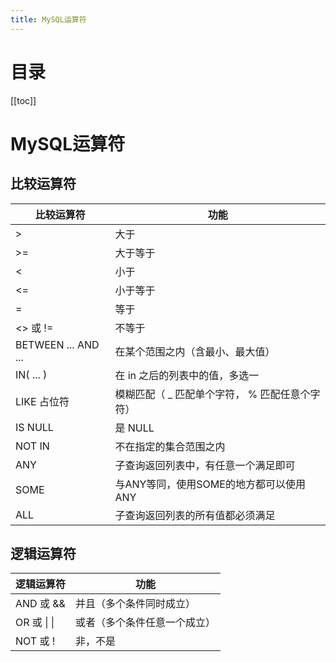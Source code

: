 ```yaml
---
title: MySQL运算符
---
```

# 目录
[[toc]]
# MySQL运算符

## 比较运算符

| **比较运算符**      | **功能**                                       |
| ------------------- | ---------------------------------------------- |
| >                   | 大于                                           |
| >=                  | 大于等于                                       |
| <                   | 小于                                           |
| <=                  | 小于等于                                       |
| =                   | 等于                                           |
| <> 或 !=            | 不等于                                         |
| BETWEEN ... AND ... | 在某个范围之内（含最小、最大值）               |
| IN( ... )           | 在 in 之后的列表中的值，多选一                 |
| LIKE 占位符         | 模糊匹配（ _ 匹配单个字符， % 匹配任意个字符） |
| IS NULL             | 是 NULL                                        |
| NOT IN              | 不在指定的集合范围之内                         |
| ANY                 | 子查询返回列表中，有任意一个满足即可           |
| SOME                | 与ANY等同，使用SOME的地方都可以使用ANY         |
| ALL                 | 子查询返回列表的所有值都必须满足               |

## 逻辑运算符

| **逻辑运算符**      | **功能**                     |
| ------------------- | ---------------------------- |
| AND 或 &&           | 并且（多个条件同时成立）     |
| OR 或 &#124; &#124; | 或者（多个条件任意一个成立） |
| NOT 或 !            | 非，不是                     |
